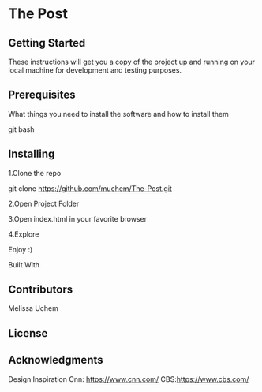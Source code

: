 # The Post

## Getting Started
These instructions will get you a copy of the project up and running on your local machine for development and testing purposes.

## Prerequisites
What things you need to install the software and how to install them

git bash

## Installing
 1.Clone the repo
 
 git clone https://github.com/muchem/The-Post.git
 
 2.Open Project Folder
 
 3.Open index.html in your favorite browser
 
 4.Explore

Enjoy :)

Built With


## Contributors
Melissa Uchem

## License


## Acknowledgments
Design Inspiration
Cnn: https://www.cnn.com/
CBS:https://www.cbs.com/
